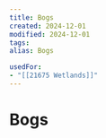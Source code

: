 ```yaml
---
title: Bogs
created: 2024-12-01
modified: 2024-12-01
tags: 
alias: Bogs

usedFor:
- "[[21675 Wetlands]]"
---
```

# Bogs

